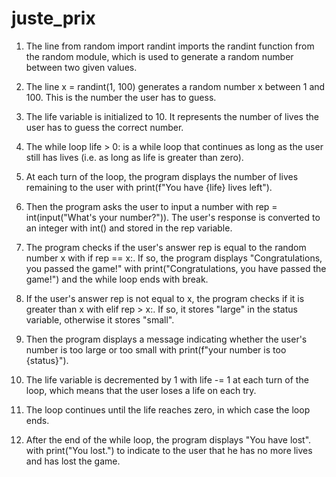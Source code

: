 # juste_prix

1. The line from random import randint imports the randint function from the random module, which is used to generate a random number between two given values.

2. The line x = randint(1, 100) generates a random number x between 1 and 100. This is the number the user has to guess.

3. The life variable is initialized to 10. It represents the number of lives the user has to guess the correct number.

4. The while loop life > 0: is a while loop that continues as long as the user still has lives (i.e. as long as life is greater than zero).

5. At each turn of the loop, the program displays the number of lives remaining to the user with print(f"You have {life} lives left").

6. Then the program asks the user to input a number with rep = int(input("What's your number?")). The user's response is converted to an integer with int() and stored in the rep variable.

7. The program checks if the user's answer rep is equal to the random number x with if rep == x:. If so, the program displays "Congratulations, you passed the game!" with print("Congratulations, you have passed the game!") and the while loop ends with break.

8. If the user's answer rep is not equal to x, the program checks if it is greater than x with elif rep > x:. If so, it stores "large" in the status variable, otherwise it stores "small".

9. Then the program displays a message indicating whether the user's number is too large or too small with print(f"your number is too {status}").

10. The life variable is decremented by 1 with life -= 1 at each turn of the loop, which means that the user loses a life on each try.

11. The loop continues until the life reaches zero, in which case the loop ends.

12. After the end of the while loop, the program displays "You have lost". with print("You lost.") to indicate to the user that he has no more lives and has lost the game.
